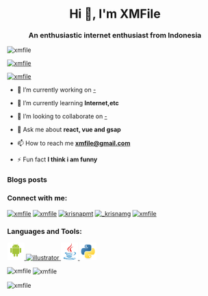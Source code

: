 <h1 align="center">Hi 👋, I'm XMFile</h1>
<h3 align="center">An enthusiastic internet enthusiast from Indonesia</h3>

<p align="left"> <img src="https://komarev.com/ghpvc/?username=xmfile&label=Profile%20views&color=0e75b6&style=flat" alt="xmfile" /> </p>

<p align="left"> <a href="https://github.com/ryo-ma/github-profile-trophy"><img src="https://github-profile-trophy.vercel.app/?username=xmfile" alt="xmfile" /></a> </p>

<p align="left"> <a href="https://twitter.com/xmfile" target="blank"><img src="https://img.shields.io/twitter/follow/xmfile?logo=twitter&style=for-the-badge" alt="xmfile" /></a> </p>

- 🔭 I’m currently working on [-](-)

- 🌱 I’m currently learning **Internet,etc**

- 👯 I’m looking to collaborate on [-](-)

- 💬 Ask me about **react, vue and gsap**

- 📫 How to reach me **xmfile@gmail.com**

- ⚡ Fun fact **I think i am funny**

### Blogs posts
<!-- BLOG-POST-LIST:START -->
<!-- BLOG-POST-LIST:END -->

<h3 align="left">Connect with me:</h3>
<p align="left">
<a href="https://dev.to/xmfile" target="blank"><img align="center" src="https://raw.githubusercontent.com/rahuldkjain/github-profile-readme-generator/master/src/images/icons/Social/devto.svg" alt="xmfile" height="30" width="40" /></a>
<a href="https://twitter.com/xmfile" target="blank"><img align="center" src="https://raw.githubusercontent.com/rahuldkjain/github-profile-readme-generator/master/src/images/icons/Social/twitter.svg" alt="xmfile" height="30" width="40" /></a>
<a href="https://fb.com/krisnapmt" target="blank"><img align="center" src="https://raw.githubusercontent.com/rahuldkjain/github-profile-readme-generator/master/src/images/icons/Social/facebook.svg" alt="krisnapmt" height="30" width="40" /></a>
<a href="https://instagram.com/_krisnamg" target="blank"><img align="center" src="https://raw.githubusercontent.com/rahuldkjain/github-profile-readme-generator/master/src/images/icons/Social/instagram.svg" alt="_krisnamg" height="30" width="40" /></a>
<a href="https://dribbble.com/xmfile" target="blank"><img align="center" src="https://raw.githubusercontent.com/rahuldkjain/github-profile-readme-generator/master/src/images/icons/Social/dribbble.svg" alt="xmfile" height="30" width="40" /></a>
</p>

<h3 align="left">Languages and Tools:</h3>
<p align="left"> <a href="https://developer.android.com" target="_blank" rel="noreferrer"> <img src="https://raw.githubusercontent.com/devicons/devicon/master/icons/android/android-original-wordmark.svg" alt="android" width="40" height="40"/> </a> <a href="https://www.adobe.com/in/products/illustrator.html" target="_blank" rel="noreferrer"> <img src="https://www.vectorlogo.zone/logos/adobe_illustrator/adobe_illustrator-icon.svg" alt="illustrator" width="40" height="40"/> </a> <a href="https://www.java.com" target="_blank" rel="noreferrer"> <img src="https://raw.githubusercontent.com/devicons/devicon/master/icons/java/java-original.svg" alt="java" width="40" height="40"/> </a> <a href="https://www.python.org" target="_blank" rel="noreferrer"> <img src="https://raw.githubusercontent.com/devicons/devicon/master/icons/python/python-original.svg" alt="python" width="40" height="40"/> </a> </p>

<p><img align="left" src="https://github-readme-stats.vercel.app/api/top-langs?username=xmfile&show_icons=true&locale=en&layout=compact" alt="xmfile" /></p>

<p>&nbsp;<img align="center" src="https://github-readme-stats.vercel.app/api?username=xmfile&show_icons=true&locale=en" alt="xmfile" /></p>

<p><img align="center" src="https://github-readme-streak-stats.herokuapp.com/?user=xmfile&" alt="xmfile" /></p>
